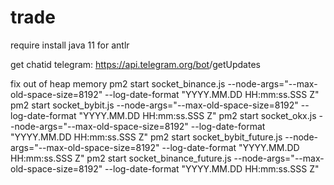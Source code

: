 # trade

require install java 11 for antlr

get chatid telegram:
https://api.telegram.org/bot<YourBOTToken>/getUpdates

fix out of heap memory
pm2 start socket_binance.js --node-args="--max-old-space-size=8192" --log-date-format "YYYY.MM.DD HH:mm:ss.SSS Z"
pm2 start socket_bybit.js --node-args="--max-old-space-size=8192" --log-date-format "YYYY.MM.DD HH:mm:ss.SSS Z"
pm2 start socket_okx.js --node-args="--max-old-space-size=8192" --log-date-format "YYYY.MM.DD HH:mm:ss.SSS Z"
pm2 start socket_bybit_future.js --node-args="--max-old-space-size=8192" --log-date-format "YYYY.MM.DD HH:mm:ss.SSS Z"
pm2 start socket_binance_future.js --node-args="--max-old-space-size=8192" --log-date-format "YYYY.MM.DD HH:mm:ss.SSS Z"